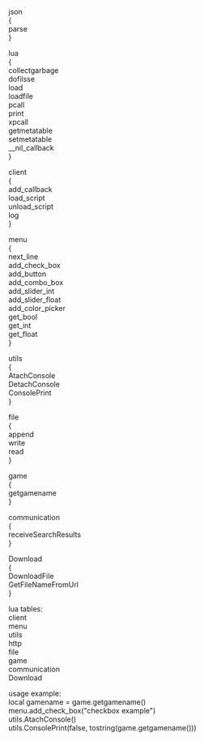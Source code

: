 json  
  {  
  parse  
  }  

lua  
  {  
  collectgarbage  
  dofilsse  
  load  
  loadfile  
  pcall  
  print  
  xpcall  
  getmetatable  
  setmetatable  
  __nil_callback  
  }  

client  
  {  
  add_callback  
  load_script  
  unload_script  
  log  
  }  

menu  
  {  
  next_line  
  add_check_box  
  add_button  
  add_combo_box  
  add_slider_int  
  add_slider_float  
  add_color_picker  
  get_bool  
  get_int  
  get_float  
  }  

utils  
  {  
  AtachConsole  
  DetachConsole  
  ConsolePrint  
  }  

file  
  {  
  append  
  write  
  read  
  }  

game  
  {  
  getgamename  
  }  

communication  
  {  
  receiveSearchResults  
  }  

Download  
  {  
  DownloadFile  
  GetFileNameFromUrl  
  }  

lua tables:  
  client  
  menu  
  utils  
  http  
  file  
  game  
  communication  
  Download  

usage example:  
  local gamename = game.getgamename()  
  menu.add_check_box("checkbox example")  
  utils.AtachConsole()  
  utils.ConsolePrint(false, tostring(game.getgamename()))
